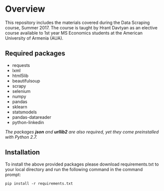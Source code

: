 # Overview
This repository includes the materials covered during the Data Scraping course, Summer 2017.
The course is taught by Hrant Davtyan as an elective course available to 1st year MS Economics students at the American University of Armenia (AUA). 

## Required packages
- requests
- lxml
- html5lib
- beautifulsoup
- scrapy
- selenium
- numpy
- pandas
- sklearn
- statsmodels
- pandas-datareader
- python-linkedin
 
*The packages **json** and **urllib2** are also required, yet they come preinstalled with Python 2.7.*

## Installation 
To install the above provided packages please download requirements.txt to your local directory and run the following command in the command prompt:

```
pip install -r requirements.txt
```
